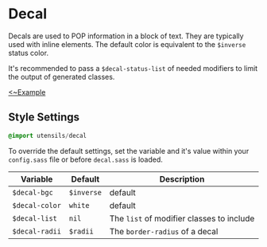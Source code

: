 # Decal
Decals are used to <span class="decal important">POP</span> information
in a block of text. They are typically used with inline elements. The
default color is equivalent to the `$inverse` status color.

It's recommended to pass a `$decal-status-list` of needed
modifiers to limit the output of generated classes.

[<~Example](markup/decal.html.haml)


## Style Settings
```sass
@import utensils/decal
```

To override the default settings, set the variable and it's value
within your `config.sass` file or before `decal.sass` is loaded.

Variable         | Default      | Description
---------------- | ------------ | -------------------------------------------
`$decal-bgc`     | `$inverse`   | default
`$decal-color`   | `white`      | default
`$decal-list`    | `nil`        | The `list` of modifier classes to include
`$decal-radii`   | `$radii`     | The `border-radius` of a decal

